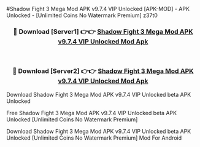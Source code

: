 #Shadow Fight 3 Mega Mod APK v9.7.4 VIP Unlocked [APK-MOD] - APK Unlocked - [Unlimited Coins No Watermark Premium] z37t0



<div align="center">

<h3>🔴 Download [Server1] 👉👉 <a href="https://momento.my/?title=Shadow_Fight_3_Mega_Mod_APK_v9.7.4_VIP_Unlocked">Shadow Fight 3 Mega Mod APK v9.7.4 VIP Unlocked Mod Apk</a></h3><br>

<h3>🔴 Download [Server2] 👉👉 <a href="https://momento.my/?title=Shadow_Fight_3_Mega_Mod_APK_v9.7.4_VIP_Unlocked">Shadow Fight 3 Mega Mod APK v9.7.4 VIP Unlocked Mod Apk</a></h3>
</div>



Download Shadow Fight 3 Mega Mod APK v9.7.4 VIP Unlocked beta APK Unlocked

Free Shadow Fight 3 Mega Mod APK v9.7.4 VIP Unlocked beta APK Unlocked [Unlimited Coins No Watermark Premium]

Download Shadow Fight 3 Mega Mod APK v9.7.4 VIP Unlocked beta APK Unlocked [Unlimited Coins No Watermark Premium] Mod For Android
